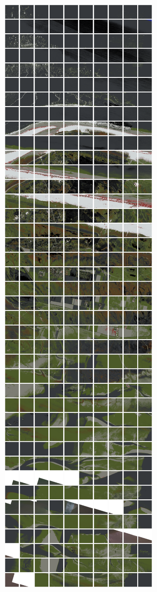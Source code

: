 <html>
<div>
<img src="https://github.com/HakkaTjakka/NL_TILE_MAP/blob/main/18/644/-1074/r.6440.-10740.png" height="44" width="44">
<img src="https://github.com/HakkaTjakka/NL_TILE_MAP/blob/main/18/644/-1074/r.6441.-10740.png" height="44" width="44">
<img src="https://github.com/HakkaTjakka/NL_TILE_MAP/blob/main/18/644/-1074/r.6442.-10740.png" height="44" width="44">
<img src="https://github.com/HakkaTjakka/NL_TILE_MAP/blob/main/18/644/-1074/r.6443.-10740.png" height="44" width="44">
<img src="https://github.com/HakkaTjakka/NL_TILE_MAP/blob/main/18/644/-1074/r.6444.-10740.png" height="44" width="44">
<img src="https://github.com/HakkaTjakka/NL_TILE_MAP/blob/main/18/644/-1074/r.6445.-10740.png" height="44" width="44">
<img src="https://github.com/HakkaTjakka/NL_TILE_MAP/blob/main/18/644/-1074/r.6446.-10740.png" height="44" width="44">
<img src="https://github.com/HakkaTjakka/NL_TILE_MAP/blob/main/18/644/-1074/r.6447.-10740.png" height="44" width="44">
<img src="https://github.com/HakkaTjakka/NL_TILE_MAP/blob/main/18/644/-1074/r.6448.-10740.png" height="44" width="44">
<img src="https://github.com/HakkaTjakka/NL_TILE_MAP/blob/main/18/644/-1074/r.6449.-10740.png" height="44" width="44">
<img src="https://github.com/HakkaTjakka/NL_TILE_MAP/blob/main/18/645/-1074/r.6450.-10740.png" height="44" width="44">
<img src="https://github.com/HakkaTjakka/NL_TILE_MAP/blob/main/18/645/-1074/r.6451.-10740.png" height="44" width="44">
<img src="https://github.com/HakkaTjakka/NL_TILE_MAP/blob/main/18/645/-1074/r.6452.-10740.png" height="44" width="44">
<img src="https://github.com/HakkaTjakka/NL_TILE_MAP/blob/main/18/645/-1074/r.6453.-10740.png" height="44" width="44">
<img src="https://github.com/HakkaTjakka/NL_TILE_MAP/blob/main/18/645/-1074/r.6454.-10740.png" height="44" width="44">
<img src="https://github.com/HakkaTjakka/NL_TILE_MAP/blob/main/18/645/-1074/r.6455.-10740.png" height="44" width="44">
<img src="https://github.com/HakkaTjakka/NL_TILE_MAP/blob/main/18/645/-1074/r.6456.-10740.png" height="44" width="44">
<img src="https://github.com/HakkaTjakka/NL_TILE_MAP/blob/main/18/645/-1074/r.6457.-10740.png" height="44" width="44">
<img src="https://github.com/HakkaTjakka/NL_TILE_MAP/blob/main/18/645/-1074/r.6458.-10740.png" height="44" width="44">
<img src="https://github.com/HakkaTjakka/NL_TILE_MAP/blob/main/18/645/-1074/r.6459.-10740.png" height="44" width="44">
<br>
<img src="https://github.com/HakkaTjakka/NL_TILE_MAP/blob/main/18/644/-1074/r.6440.-10739.png" height="44" width="44">
<img src="https://github.com/HakkaTjakka/NL_TILE_MAP/blob/main/18/644/-1074/r.6441.-10739.png" height="44" width="44">
<img src="https://github.com/HakkaTjakka/NL_TILE_MAP/blob/main/18/644/-1074/r.6442.-10739.png" height="44" width="44">
<img src="https://github.com/HakkaTjakka/NL_TILE_MAP/blob/main/18/644/-1074/r.6443.-10739.png" height="44" width="44">
<img src="https://github.com/HakkaTjakka/NL_TILE_MAP/blob/main/18/644/-1074/r.6444.-10739.png" height="44" width="44">
<img src="https://github.com/HakkaTjakka/NL_TILE_MAP/blob/main/18/644/-1074/r.6445.-10739.png" height="44" width="44">
<img src="https://github.com/HakkaTjakka/NL_TILE_MAP/blob/main/18/644/-1074/r.6446.-10739.png" height="44" width="44">
<img src="https://github.com/HakkaTjakka/NL_TILE_MAP/blob/main/18/644/-1074/r.6447.-10739.png" height="44" width="44">
<img src="https://github.com/HakkaTjakka/NL_TILE_MAP/blob/main/18/644/-1074/r.6448.-10739.png" height="44" width="44">
<img src="https://github.com/HakkaTjakka/NL_TILE_MAP/blob/main/18/644/-1074/r.6449.-10739.png" height="44" width="44">
<img src="https://github.com/HakkaTjakka/NL_TILE_MAP/blob/main/18/645/-1074/r.6450.-10739.png" height="44" width="44">
<img src="https://github.com/HakkaTjakka/NL_TILE_MAP/blob/main/18/645/-1074/r.6451.-10739.png" height="44" width="44">
<img src="https://github.com/HakkaTjakka/NL_TILE_MAP/blob/main/18/645/-1074/r.6452.-10739.png" height="44" width="44">
<img src="https://github.com/HakkaTjakka/NL_TILE_MAP/blob/main/18/645/-1074/r.6453.-10739.png" height="44" width="44">
<img src="https://github.com/HakkaTjakka/NL_TILE_MAP/blob/main/18/645/-1074/r.6454.-10739.png" height="44" width="44">
<img src="https://github.com/HakkaTjakka/NL_TILE_MAP/blob/main/18/645/-1074/r.6455.-10739.png" height="44" width="44">
<img src="https://github.com/HakkaTjakka/NL_TILE_MAP/blob/main/18/645/-1074/r.6456.-10739.png" height="44" width="44">
<img src="https://github.com/HakkaTjakka/NL_TILE_MAP/blob/main/18/645/-1074/r.6457.-10739.png" height="44" width="44">
<img src="https://github.com/HakkaTjakka/NL_TILE_MAP/blob/main/18/645/-1074/r.6458.-10739.png" height="44" width="44">
<img src="https://github.com/HakkaTjakka/NL_TILE_MAP/blob/main/18/645/-1074/r.6459.-10739.png" height="44" width="44">
<br>
<img src="https://github.com/HakkaTjakka/NL_TILE_MAP/blob/main/18/644/-1074/r.6440.-10738.png" height="44" width="44">
<img src="https://github.com/HakkaTjakka/NL_TILE_MAP/blob/main/18/644/-1074/r.6441.-10738.png" height="44" width="44">
<img src="https://github.com/HakkaTjakka/NL_TILE_MAP/blob/main/18/644/-1074/r.6442.-10738.png" height="44" width="44">
<img src="https://github.com/HakkaTjakka/NL_TILE_MAP/blob/main/18/644/-1074/r.6443.-10738.png" height="44" width="44">
<img src="https://github.com/HakkaTjakka/NL_TILE_MAP/blob/main/18/644/-1074/r.6444.-10738.png" height="44" width="44">
<img src="https://github.com/HakkaTjakka/NL_TILE_MAP/blob/main/18/644/-1074/r.6445.-10738.png" height="44" width="44">
<img src="https://github.com/HakkaTjakka/NL_TILE_MAP/blob/main/18/644/-1074/r.6446.-10738.png" height="44" width="44">
<img src="https://github.com/HakkaTjakka/NL_TILE_MAP/blob/main/18/644/-1074/r.6447.-10738.png" height="44" width="44">
<img src="https://github.com/HakkaTjakka/NL_TILE_MAP/blob/main/18/644/-1074/r.6448.-10738.png" height="44" width="44">
<img src="https://github.com/HakkaTjakka/NL_TILE_MAP/blob/main/18/644/-1074/r.6449.-10738.png" height="44" width="44">
<img src="https://github.com/HakkaTjakka/NL_TILE_MAP/blob/main/18/645/-1074/r.6450.-10738.png" height="44" width="44">
<img src="https://github.com/HakkaTjakka/NL_TILE_MAP/blob/main/18/645/-1074/r.6451.-10738.png" height="44" width="44">
<img src="https://github.com/HakkaTjakka/NL_TILE_MAP/blob/main/18/645/-1074/r.6452.-10738.png" height="44" width="44">
<img src="https://github.com/HakkaTjakka/NL_TILE_MAP/blob/main/18/645/-1074/r.6453.-10738.png" height="44" width="44">
<img src="https://github.com/HakkaTjakka/NL_TILE_MAP/blob/main/18/645/-1074/r.6454.-10738.png" height="44" width="44">
<img src="https://github.com/HakkaTjakka/NL_TILE_MAP/blob/main/18/645/-1074/r.6455.-10738.png" height="44" width="44">
<img src="https://github.com/HakkaTjakka/NL_TILE_MAP/blob/main/18/645/-1074/r.6456.-10738.png" height="44" width="44">
<img src="https://github.com/HakkaTjakka/NL_TILE_MAP/blob/main/18/645/-1074/r.6457.-10738.png" height="44" width="44">
<img src="https://github.com/HakkaTjakka/NL_TILE_MAP/blob/main/18/645/-1074/r.6458.-10738.png" height="44" width="44">
<img src="https://github.com/HakkaTjakka/NL_TILE_MAP/blob/main/18/645/-1074/r.6459.-10738.png" height="44" width="44">
<br>
<img src="https://github.com/HakkaTjakka/NL_TILE_MAP/blob/main/18/644/-1074/r.6440.-10737.png" height="44" width="44">
<img src="https://github.com/HakkaTjakka/NL_TILE_MAP/blob/main/18/644/-1074/r.6441.-10737.png" height="44" width="44">
<img src="https://github.com/HakkaTjakka/NL_TILE_MAP/blob/main/18/644/-1074/r.6442.-10737.png" height="44" width="44">
<img src="https://github.com/HakkaTjakka/NL_TILE_MAP/blob/main/18/644/-1074/r.6443.-10737.png" height="44" width="44">
<img src="https://github.com/HakkaTjakka/NL_TILE_MAP/blob/main/18/644/-1074/r.6444.-10737.png" height="44" width="44">
<img src="https://github.com/HakkaTjakka/NL_TILE_MAP/blob/main/18/644/-1074/r.6445.-10737.png" height="44" width="44">
<img src="https://github.com/HakkaTjakka/NL_TILE_MAP/blob/main/18/644/-1074/r.6446.-10737.png" height="44" width="44">
<img src="https://github.com/HakkaTjakka/NL_TILE_MAP/blob/main/18/644/-1074/r.6447.-10737.png" height="44" width="44">
<img src="https://github.com/HakkaTjakka/NL_TILE_MAP/blob/main/18/644/-1074/r.6448.-10737.png" height="44" width="44">
<img src="https://github.com/HakkaTjakka/NL_TILE_MAP/blob/main/18/644/-1074/r.6449.-10737.png" height="44" width="44">
<img src="https://github.com/HakkaTjakka/NL_TILE_MAP/blob/main/18/645/-1074/r.6450.-10737.png" height="44" width="44">
<img src="https://github.com/HakkaTjakka/NL_TILE_MAP/blob/main/18/645/-1074/r.6451.-10737.png" height="44" width="44">
<img src="https://github.com/HakkaTjakka/NL_TILE_MAP/blob/main/18/645/-1074/r.6452.-10737.png" height="44" width="44">
<img src="https://github.com/HakkaTjakka/NL_TILE_MAP/blob/main/18/645/-1074/r.6453.-10737.png" height="44" width="44">
<img src="https://github.com/HakkaTjakka/NL_TILE_MAP/blob/main/18/645/-1074/r.6454.-10737.png" height="44" width="44">
<img src="https://github.com/HakkaTjakka/NL_TILE_MAP/blob/main/18/645/-1074/r.6455.-10737.png" height="44" width="44">
<img src="https://github.com/HakkaTjakka/NL_TILE_MAP/blob/main/18/645/-1074/r.6456.-10737.png" height="44" width="44">
<img src="https://github.com/HakkaTjakka/NL_TILE_MAP/blob/main/18/645/-1074/r.6457.-10737.png" height="44" width="44">
<img src="https://github.com/HakkaTjakka/NL_TILE_MAP/blob/main/18/645/-1074/r.6458.-10737.png" height="44" width="44">
<img src="https://github.com/HakkaTjakka/NL_TILE_MAP/blob/main/18/645/-1074/r.6459.-10737.png" height="44" width="44">
<br>
<img src="https://github.com/HakkaTjakka/NL_TILE_MAP/blob/main/18/644/-1074/r.6440.-10736.png" height="44" width="44">
<img src="https://github.com/HakkaTjakka/NL_TILE_MAP/blob/main/18/644/-1074/r.6441.-10736.png" height="44" width="44">
<img src="https://github.com/HakkaTjakka/NL_TILE_MAP/blob/main/18/644/-1074/r.6442.-10736.png" height="44" width="44">
<img src="https://github.com/HakkaTjakka/NL_TILE_MAP/blob/main/18/644/-1074/r.6443.-10736.png" height="44" width="44">
<img src="https://github.com/HakkaTjakka/NL_TILE_MAP/blob/main/18/644/-1074/r.6444.-10736.png" height="44" width="44">
<img src="https://github.com/HakkaTjakka/NL_TILE_MAP/blob/main/18/644/-1074/r.6445.-10736.png" height="44" width="44">
<img src="https://github.com/HakkaTjakka/NL_TILE_MAP/blob/main/18/644/-1074/r.6446.-10736.png" height="44" width="44">
<img src="https://github.com/HakkaTjakka/NL_TILE_MAP/blob/main/18/644/-1074/r.6447.-10736.png" height="44" width="44">
<img src="https://github.com/HakkaTjakka/NL_TILE_MAP/blob/main/18/644/-1074/r.6448.-10736.png" height="44" width="44">
<img src="https://github.com/HakkaTjakka/NL_TILE_MAP/blob/main/18/644/-1074/r.6449.-10736.png" height="44" width="44">
<img src="https://github.com/HakkaTjakka/NL_TILE_MAP/blob/main/18/645/-1074/r.6450.-10736.png" height="44" width="44">
<img src="https://github.com/HakkaTjakka/NL_TILE_MAP/blob/main/18/645/-1074/r.6451.-10736.png" height="44" width="44">
<img src="https://github.com/HakkaTjakka/NL_TILE_MAP/blob/main/18/645/-1074/r.6452.-10736.png" height="44" width="44">
<img src="https://github.com/HakkaTjakka/NL_TILE_MAP/blob/main/18/645/-1074/r.6453.-10736.png" height="44" width="44">
<img src="https://github.com/HakkaTjakka/NL_TILE_MAP/blob/main/18/645/-1074/r.6454.-10736.png" height="44" width="44">
<img src="https://github.com/HakkaTjakka/NL_TILE_MAP/blob/main/18/645/-1074/r.6455.-10736.png" height="44" width="44">
<img src="https://github.com/HakkaTjakka/NL_TILE_MAP/blob/main/18/645/-1074/r.6456.-10736.png" height="44" width="44">
<img src="https://github.com/HakkaTjakka/NL_TILE_MAP/blob/main/18/645/-1074/r.6457.-10736.png" height="44" width="44">
<img src="https://github.com/HakkaTjakka/NL_TILE_MAP/blob/main/18/645/-1074/r.6458.-10736.png" height="44" width="44">
<img src="https://github.com/HakkaTjakka/NL_TILE_MAP/blob/main/18/645/-1074/r.6459.-10736.png" height="44" width="44">
<br>
<img src="https://github.com/HakkaTjakka/NL_TILE_MAP/blob/main/18/644/-1074/r.6440.-10735.png" height="44" width="44">
<img src="https://github.com/HakkaTjakka/NL_TILE_MAP/blob/main/18/644/-1074/r.6441.-10735.png" height="44" width="44">
<img src="https://github.com/HakkaTjakka/NL_TILE_MAP/blob/main/18/644/-1074/r.6442.-10735.png" height="44" width="44">
<img src="https://github.com/HakkaTjakka/NL_TILE_MAP/blob/main/18/644/-1074/r.6443.-10735.png" height="44" width="44">
<img src="https://github.com/HakkaTjakka/NL_TILE_MAP/blob/main/18/644/-1074/r.6444.-10735.png" height="44" width="44">
<img src="https://github.com/HakkaTjakka/NL_TILE_MAP/blob/main/18/644/-1074/r.6445.-10735.png" height="44" width="44">
<img src="https://github.com/HakkaTjakka/NL_TILE_MAP/blob/main/18/644/-1074/r.6446.-10735.png" height="44" width="44">
<img src="https://github.com/HakkaTjakka/NL_TILE_MAP/blob/main/18/644/-1074/r.6447.-10735.png" height="44" width="44">
<img src="https://github.com/HakkaTjakka/NL_TILE_MAP/blob/main/18/644/-1074/r.6448.-10735.png" height="44" width="44">
<img src="https://github.com/HakkaTjakka/NL_TILE_MAP/blob/main/18/644/-1074/r.6449.-10735.png" height="44" width="44">
<img src="https://github.com/HakkaTjakka/NL_TILE_MAP/blob/main/18/645/-1074/r.6450.-10735.png" height="44" width="44">
<img src="https://github.com/HakkaTjakka/NL_TILE_MAP/blob/main/18/645/-1074/r.6451.-10735.png" height="44" width="44">
<img src="https://github.com/HakkaTjakka/NL_TILE_MAP/blob/main/18/645/-1074/r.6452.-10735.png" height="44" width="44">
<img src="https://github.com/HakkaTjakka/NL_TILE_MAP/blob/main/18/645/-1074/r.6453.-10735.png" height="44" width="44">
<img src="https://github.com/HakkaTjakka/NL_TILE_MAP/blob/main/18/645/-1074/r.6454.-10735.png" height="44" width="44">
<img src="https://github.com/HakkaTjakka/NL_TILE_MAP/blob/main/18/645/-1074/r.6455.-10735.png" height="44" width="44">
<img src="https://github.com/HakkaTjakka/NL_TILE_MAP/blob/main/18/645/-1074/r.6456.-10735.png" height="44" width="44">
<img src="https://github.com/HakkaTjakka/NL_TILE_MAP/blob/main/18/645/-1074/r.6457.-10735.png" height="44" width="44">
<img src="https://github.com/HakkaTjakka/NL_TILE_MAP/blob/main/18/645/-1074/r.6458.-10735.png" height="44" width="44">
<img src="https://github.com/HakkaTjakka/NL_TILE_MAP/blob/main/18/645/-1074/r.6459.-10735.png" height="44" width="44">
<br>
<img src="https://github.com/HakkaTjakka/NL_TILE_MAP/blob/main/18/644/-1074/r.6440.-10734.png" height="44" width="44">
<img src="https://github.com/HakkaTjakka/NL_TILE_MAP/blob/main/18/644/-1074/r.6441.-10734.png" height="44" width="44">
<img src="https://github.com/HakkaTjakka/NL_TILE_MAP/blob/main/18/644/-1074/r.6442.-10734.png" height="44" width="44">
<img src="https://github.com/HakkaTjakka/NL_TILE_MAP/blob/main/18/644/-1074/r.6443.-10734.png" height="44" width="44">
<img src="https://github.com/HakkaTjakka/NL_TILE_MAP/blob/main/18/644/-1074/r.6444.-10734.png" height="44" width="44">
<img src="https://github.com/HakkaTjakka/NL_TILE_MAP/blob/main/18/644/-1074/r.6445.-10734.png" height="44" width="44">
<img src="https://github.com/HakkaTjakka/NL_TILE_MAP/blob/main/18/644/-1074/r.6446.-10734.png" height="44" width="44">
<img src="https://github.com/HakkaTjakka/NL_TILE_MAP/blob/main/18/644/-1074/r.6447.-10734.png" height="44" width="44">
<img src="https://github.com/HakkaTjakka/NL_TILE_MAP/blob/main/18/644/-1074/r.6448.-10734.png" height="44" width="44">
<img src="https://github.com/HakkaTjakka/NL_TILE_MAP/blob/main/18/644/-1074/r.6449.-10734.png" height="44" width="44">
<img src="https://github.com/HakkaTjakka/NL_TILE_MAP/blob/main/18/645/-1074/r.6450.-10734.png" height="44" width="44">
<img src="https://github.com/HakkaTjakka/NL_TILE_MAP/blob/main/18/645/-1074/r.6451.-10734.png" height="44" width="44">
<img src="https://github.com/HakkaTjakka/NL_TILE_MAP/blob/main/18/645/-1074/r.6452.-10734.png" height="44" width="44">
<img src="https://github.com/HakkaTjakka/NL_TILE_MAP/blob/main/18/645/-1074/r.6453.-10734.png" height="44" width="44">
<img src="https://github.com/HakkaTjakka/NL_TILE_MAP/blob/main/18/645/-1074/r.6454.-10734.png" height="44" width="44">
<img src="https://github.com/HakkaTjakka/NL_TILE_MAP/blob/main/18/645/-1074/r.6455.-10734.png" height="44" width="44">
<img src="https://github.com/HakkaTjakka/NL_TILE_MAP/blob/main/18/645/-1074/r.6456.-10734.png" height="44" width="44">
<img src="https://github.com/HakkaTjakka/NL_TILE_MAP/blob/main/18/645/-1074/r.6457.-10734.png" height="44" width="44">
<img src="https://github.com/HakkaTjakka/NL_TILE_MAP/blob/main/18/645/-1074/r.6458.-10734.png" height="44" width="44">
<img src="https://github.com/HakkaTjakka/NL_TILE_MAP/blob/main/18/645/-1074/r.6459.-10734.png" height="44" width="44">
<br>
<img src="https://github.com/HakkaTjakka/NL_TILE_MAP/blob/main/18/644/-1074/r.6440.-10733.png" height="44" width="44">
<img src="https://github.com/HakkaTjakka/NL_TILE_MAP/blob/main/18/644/-1074/r.6441.-10733.png" height="44" width="44">
<img src="https://github.com/HakkaTjakka/NL_TILE_MAP/blob/main/18/644/-1074/r.6442.-10733.png" height="44" width="44">
<img src="https://github.com/HakkaTjakka/NL_TILE_MAP/blob/main/18/644/-1074/r.6443.-10733.png" height="44" width="44">
<img src="https://github.com/HakkaTjakka/NL_TILE_MAP/blob/main/18/644/-1074/r.6444.-10733.png" height="44" width="44">
<img src="https://github.com/HakkaTjakka/NL_TILE_MAP/blob/main/18/644/-1074/r.6445.-10733.png" height="44" width="44">
<img src="https://github.com/HakkaTjakka/NL_TILE_MAP/blob/main/18/644/-1074/r.6446.-10733.png" height="44" width="44">
<img src="https://github.com/HakkaTjakka/NL_TILE_MAP/blob/main/18/644/-1074/r.6447.-10733.png" height="44" width="44">
<img src="https://github.com/HakkaTjakka/NL_TILE_MAP/blob/main/18/644/-1074/r.6448.-10733.png" height="44" width="44">
<img src="https://github.com/HakkaTjakka/NL_TILE_MAP/blob/main/18/644/-1074/r.6449.-10733.png" height="44" width="44">
<img src="https://github.com/HakkaTjakka/NL_TILE_MAP/blob/main/18/645/-1074/r.6450.-10733.png" height="44" width="44">
<img src="https://github.com/HakkaTjakka/NL_TILE_MAP/blob/main/18/645/-1074/r.6451.-10733.png" height="44" width="44">
<img src="https://github.com/HakkaTjakka/NL_TILE_MAP/blob/main/18/645/-1074/r.6452.-10733.png" height="44" width="44">
<img src="https://github.com/HakkaTjakka/NL_TILE_MAP/blob/main/18/645/-1074/r.6453.-10733.png" height="44" width="44">
<img src="https://github.com/HakkaTjakka/NL_TILE_MAP/blob/main/18/645/-1074/r.6454.-10733.png" height="44" width="44">
<img src="https://github.com/HakkaTjakka/NL_TILE_MAP/blob/main/18/645/-1074/r.6455.-10733.png" height="44" width="44">
<img src="https://github.com/HakkaTjakka/NL_TILE_MAP/blob/main/18/645/-1074/r.6456.-10733.png" height="44" width="44">
<img src="https://github.com/HakkaTjakka/NL_TILE_MAP/blob/main/18/645/-1074/r.6457.-10733.png" height="44" width="44">
<img src="https://github.com/HakkaTjakka/NL_TILE_MAP/blob/main/18/645/-1074/r.6458.-10733.png" height="44" width="44">
<img src="https://github.com/HakkaTjakka/NL_TILE_MAP/blob/main/18/645/-1074/r.6459.-10733.png" height="44" width="44">
<br>
<img src="https://github.com/HakkaTjakka/NL_TILE_MAP/blob/main/18/644/-1074/r.6440.-10732.png" height="44" width="44">
<img src="https://github.com/HakkaTjakka/NL_TILE_MAP/blob/main/18/644/-1074/r.6441.-10732.png" height="44" width="44">
<img src="https://github.com/HakkaTjakka/NL_TILE_MAP/blob/main/18/644/-1074/r.6442.-10732.png" height="44" width="44">
<img src="https://github.com/HakkaTjakka/NL_TILE_MAP/blob/main/18/644/-1074/r.6443.-10732.png" height="44" width="44">
<img src="https://github.com/HakkaTjakka/NL_TILE_MAP/blob/main/18/644/-1074/r.6444.-10732.png" height="44" width="44">
<img src="https://github.com/HakkaTjakka/NL_TILE_MAP/blob/main/18/644/-1074/r.6445.-10732.png" height="44" width="44">
<img src="https://github.com/HakkaTjakka/NL_TILE_MAP/blob/main/18/644/-1074/r.6446.-10732.png" height="44" width="44">
<img src="https://github.com/HakkaTjakka/NL_TILE_MAP/blob/main/18/644/-1074/r.6447.-10732.png" height="44" width="44">
<img src="https://github.com/HakkaTjakka/NL_TILE_MAP/blob/main/18/644/-1074/r.6448.-10732.png" height="44" width="44">
<img src="https://github.com/HakkaTjakka/NL_TILE_MAP/blob/main/18/644/-1074/r.6449.-10732.png" height="44" width="44">
<img src="https://github.com/HakkaTjakka/NL_TILE_MAP/blob/main/18/645/-1074/r.6450.-10732.png" height="44" width="44">
<img src="https://github.com/HakkaTjakka/NL_TILE_MAP/blob/main/18/645/-1074/r.6451.-10732.png" height="44" width="44">
<img src="https://github.com/HakkaTjakka/NL_TILE_MAP/blob/main/18/645/-1074/r.6452.-10732.png" height="44" width="44">
<img src="https://github.com/HakkaTjakka/NL_TILE_MAP/blob/main/18/645/-1074/r.6453.-10732.png" height="44" width="44">
<img src="https://github.com/HakkaTjakka/NL_TILE_MAP/blob/main/18/645/-1074/r.6454.-10732.png" height="44" width="44">
<img src="https://github.com/HakkaTjakka/NL_TILE_MAP/blob/main/18/645/-1074/r.6455.-10732.png" height="44" width="44">
<img src="https://github.com/HakkaTjakka/NL_TILE_MAP/blob/main/18/645/-1074/r.6456.-10732.png" height="44" width="44">
<img src="https://github.com/HakkaTjakka/NL_TILE_MAP/blob/main/18/645/-1074/r.6457.-10732.png" height="44" width="44">
<img src="https://github.com/HakkaTjakka/NL_TILE_MAP/blob/main/18/645/-1074/r.6458.-10732.png" height="44" width="44">
<img src="https://github.com/HakkaTjakka/NL_TILE_MAP/blob/main/18/645/-1074/r.6459.-10732.png" height="44" width="44">
<br>
<img src="https://github.com/HakkaTjakka/NL_TILE_MAP/blob/main/18/644/-1074/r.6440.-10731.png" height="44" width="44">
<img src="https://github.com/HakkaTjakka/NL_TILE_MAP/blob/main/18/644/-1074/r.6441.-10731.png" height="44" width="44">
<img src="https://github.com/HakkaTjakka/NL_TILE_MAP/blob/main/18/644/-1074/r.6442.-10731.png" height="44" width="44">
<img src="https://github.com/HakkaTjakka/NL_TILE_MAP/blob/main/18/644/-1074/r.6443.-10731.png" height="44" width="44">
<img src="https://github.com/HakkaTjakka/NL_TILE_MAP/blob/main/18/644/-1074/r.6444.-10731.png" height="44" width="44">
<img src="https://github.com/HakkaTjakka/NL_TILE_MAP/blob/main/18/644/-1074/r.6445.-10731.png" height="44" width="44">
<img src="https://github.com/HakkaTjakka/NL_TILE_MAP/blob/main/18/644/-1074/r.6446.-10731.png" height="44" width="44">
<img src="https://github.com/HakkaTjakka/NL_TILE_MAP/blob/main/18/644/-1074/r.6447.-10731.png" height="44" width="44">
<img src="https://github.com/HakkaTjakka/NL_TILE_MAP/blob/main/18/644/-1074/r.6448.-10731.png" height="44" width="44">
<img src="https://github.com/HakkaTjakka/NL_TILE_MAP/blob/main/18/644/-1074/r.6449.-10731.png" height="44" width="44">
<img src="https://github.com/HakkaTjakka/NL_TILE_MAP/blob/main/18/645/-1074/r.6450.-10731.png" height="44" width="44">
<img src="https://github.com/HakkaTjakka/NL_TILE_MAP/blob/main/18/645/-1074/r.6451.-10731.png" height="44" width="44">
<img src="https://github.com/HakkaTjakka/NL_TILE_MAP/blob/main/18/645/-1074/r.6452.-10731.png" height="44" width="44">
<img src="https://github.com/HakkaTjakka/NL_TILE_MAP/blob/main/18/645/-1074/r.6453.-10731.png" height="44" width="44">
<img src="https://github.com/HakkaTjakka/NL_TILE_MAP/blob/main/18/645/-1074/r.6454.-10731.png" height="44" width="44">
<img src="https://github.com/HakkaTjakka/NL_TILE_MAP/blob/main/18/645/-1074/r.6455.-10731.png" height="44" width="44">
<img src="https://github.com/HakkaTjakka/NL_TILE_MAP/blob/main/18/645/-1074/r.6456.-10731.png" height="44" width="44">
<img src="https://github.com/HakkaTjakka/NL_TILE_MAP/blob/main/18/645/-1074/r.6457.-10731.png" height="44" width="44">
<img src="https://github.com/HakkaTjakka/NL_TILE_MAP/blob/main/18/645/-1074/r.6458.-10731.png" height="44" width="44">
<img src="https://github.com/HakkaTjakka/NL_TILE_MAP/blob/main/18/645/-1074/r.6459.-10731.png" height="44" width="44">
<br>
<img src="https://github.com/HakkaTjakka/NL_TILE_MAP/blob/main/18/644/-1073/r.6440.-10730.png" height="44" width="44">
<img src="https://github.com/HakkaTjakka/NL_TILE_MAP/blob/main/18/644/-1073/r.6441.-10730.png" height="44" width="44">
<img src="https://github.com/HakkaTjakka/NL_TILE_MAP/blob/main/18/644/-1073/r.6442.-10730.png" height="44" width="44">
<img src="https://github.com/HakkaTjakka/NL_TILE_MAP/blob/main/18/644/-1073/r.6443.-10730.png" height="44" width="44">
<img src="https://github.com/HakkaTjakka/NL_TILE_MAP/blob/main/18/644/-1073/r.6444.-10730.png" height="44" width="44">
<img src="https://github.com/HakkaTjakka/NL_TILE_MAP/blob/main/18/644/-1073/r.6445.-10730.png" height="44" width="44">
<img src="https://github.com/HakkaTjakka/NL_TILE_MAP/blob/main/18/644/-1073/r.6446.-10730.png" height="44" width="44">
<img src="https://github.com/HakkaTjakka/NL_TILE_MAP/blob/main/18/644/-1073/r.6447.-10730.png" height="44" width="44">
<img src="https://github.com/HakkaTjakka/NL_TILE_MAP/blob/main/18/644/-1073/r.6448.-10730.png" height="44" width="44">
<img src="https://github.com/HakkaTjakka/NL_TILE_MAP/blob/main/18/644/-1073/r.6449.-10730.png" height="44" width="44">
<img src="https://github.com/HakkaTjakka/NL_TILE_MAP/blob/main/18/645/-1073/r.6450.-10730.png" height="44" width="44">
<img src="https://github.com/HakkaTjakka/NL_TILE_MAP/blob/main/18/645/-1073/r.6451.-10730.png" height="44" width="44">
<img src="https://github.com/HakkaTjakka/NL_TILE_MAP/blob/main/18/645/-1073/r.6452.-10730.png" height="44" width="44">
<img src="https://github.com/HakkaTjakka/NL_TILE_MAP/blob/main/18/645/-1073/r.6453.-10730.png" height="44" width="44">
<img src="https://github.com/HakkaTjakka/NL_TILE_MAP/blob/main/18/645/-1073/r.6454.-10730.png" height="44" width="44">
<img src="https://github.com/HakkaTjakka/NL_TILE_MAP/blob/main/18/645/-1073/r.6455.-10730.png" height="44" width="44">
<img src="https://github.com/HakkaTjakka/NL_TILE_MAP/blob/main/18/645/-1073/r.6456.-10730.png" height="44" width="44">
<img src="https://github.com/HakkaTjakka/NL_TILE_MAP/blob/main/18/645/-1073/r.6457.-10730.png" height="44" width="44">
<img src="https://github.com/HakkaTjakka/NL_TILE_MAP/blob/main/18/645/-1073/r.6458.-10730.png" height="44" width="44">
<img src="https://github.com/HakkaTjakka/NL_TILE_MAP/blob/main/18/645/-1073/r.6459.-10730.png" height="44" width="44">
<br>
<img src="https://github.com/HakkaTjakka/NL_TILE_MAP/blob/main/18/644/-1073/r.6440.-10729.png" height="44" width="44">
<img src="https://github.com/HakkaTjakka/NL_TILE_MAP/blob/main/18/644/-1073/r.6441.-10729.png" height="44" width="44">
<img src="https://github.com/HakkaTjakka/NL_TILE_MAP/blob/main/18/644/-1073/r.6442.-10729.png" height="44" width="44">
<img src="https://github.com/HakkaTjakka/NL_TILE_MAP/blob/main/18/644/-1073/r.6443.-10729.png" height="44" width="44">
<img src="https://github.com/HakkaTjakka/NL_TILE_MAP/blob/main/18/644/-1073/r.6444.-10729.png" height="44" width="44">
<img src="https://github.com/HakkaTjakka/NL_TILE_MAP/blob/main/18/644/-1073/r.6445.-10729.png" height="44" width="44">
<img src="https://github.com/HakkaTjakka/NL_TILE_MAP/blob/main/18/644/-1073/r.6446.-10729.png" height="44" width="44">
<img src="https://github.com/HakkaTjakka/NL_TILE_MAP/blob/main/18/644/-1073/r.6447.-10729.png" height="44" width="44">
<img src="https://github.com/HakkaTjakka/NL_TILE_MAP/blob/main/18/644/-1073/r.6448.-10729.png" height="44" width="44">
<img src="https://github.com/HakkaTjakka/NL_TILE_MAP/blob/main/18/644/-1073/r.6449.-10729.png" height="44" width="44">
<img src="https://github.com/HakkaTjakka/NL_TILE_MAP/blob/main/18/645/-1073/r.6450.-10729.png" height="44" width="44">
<img src="https://github.com/HakkaTjakka/NL_TILE_MAP/blob/main/18/645/-1073/r.6451.-10729.png" height="44" width="44">
<img src="https://github.com/HakkaTjakka/NL_TILE_MAP/blob/main/18/645/-1073/r.6452.-10729.png" height="44" width="44">
<img src="https://github.com/HakkaTjakka/NL_TILE_MAP/blob/main/18/645/-1073/r.6453.-10729.png" height="44" width="44">
<img src="https://github.com/HakkaTjakka/NL_TILE_MAP/blob/main/18/645/-1073/r.6454.-10729.png" height="44" width="44">
<img src="https://github.com/HakkaTjakka/NL_TILE_MAP/blob/main/18/645/-1073/r.6455.-10729.png" height="44" width="44">
<img src="https://github.com/HakkaTjakka/NL_TILE_MAP/blob/main/18/645/-1073/r.6456.-10729.png" height="44" width="44">
<img src="https://github.com/HakkaTjakka/NL_TILE_MAP/blob/main/18/645/-1073/r.6457.-10729.png" height="44" width="44">
<img src="https://github.com/HakkaTjakka/NL_TILE_MAP/blob/main/18/645/-1073/r.6458.-10729.png" height="44" width="44">
<img src="https://github.com/HakkaTjakka/NL_TILE_MAP/blob/main/18/645/-1073/r.6459.-10729.png" height="44" width="44">
<br>
<img src="https://github.com/HakkaTjakka/NL_TILE_MAP/blob/main/18/644/-1073/r.6440.-10728.png" height="44" width="44">
<img src="https://github.com/HakkaTjakka/NL_TILE_MAP/blob/main/18/644/-1073/r.6441.-10728.png" height="44" width="44">
<img src="https://github.com/HakkaTjakka/NL_TILE_MAP/blob/main/18/644/-1073/r.6442.-10728.png" height="44" width="44">
<img src="https://github.com/HakkaTjakka/NL_TILE_MAP/blob/main/18/644/-1073/r.6443.-10728.png" height="44" width="44">
<img src="https://github.com/HakkaTjakka/NL_TILE_MAP/blob/main/18/644/-1073/r.6444.-10728.png" height="44" width="44">
<img src="https://github.com/HakkaTjakka/NL_TILE_MAP/blob/main/18/644/-1073/r.6445.-10728.png" height="44" width="44">
<img src="https://github.com/HakkaTjakka/NL_TILE_MAP/blob/main/18/644/-1073/r.6446.-10728.png" height="44" width="44">
<img src="https://github.com/HakkaTjakka/NL_TILE_MAP/blob/main/18/644/-1073/r.6447.-10728.png" height="44" width="44">
<img src="https://github.com/HakkaTjakka/NL_TILE_MAP/blob/main/18/644/-1073/r.6448.-10728.png" height="44" width="44">
<img src="https://github.com/HakkaTjakka/NL_TILE_MAP/blob/main/18/644/-1073/r.6449.-10728.png" height="44" width="44">
<img src="https://github.com/HakkaTjakka/NL_TILE_MAP/blob/main/18/645/-1073/r.6450.-10728.png" height="44" width="44">
<img src="https://github.com/HakkaTjakka/NL_TILE_MAP/blob/main/18/645/-1073/r.6451.-10728.png" height="44" width="44">
<img src="https://github.com/HakkaTjakka/NL_TILE_MAP/blob/main/18/645/-1073/r.6452.-10728.png" height="44" width="44">
<img src="https://github.com/HakkaTjakka/NL_TILE_MAP/blob/main/18/645/-1073/r.6453.-10728.png" height="44" width="44">
<img src="https://github.com/HakkaTjakka/NL_TILE_MAP/blob/main/18/645/-1073/r.6454.-10728.png" height="44" width="44">
<img src="https://github.com/HakkaTjakka/NL_TILE_MAP/blob/main/18/645/-1073/r.6455.-10728.png" height="44" width="44">
<img src="https://github.com/HakkaTjakka/NL_TILE_MAP/blob/main/18/645/-1073/r.6456.-10728.png" height="44" width="44">
<img src="https://github.com/HakkaTjakka/NL_TILE_MAP/blob/main/18/645/-1073/r.6457.-10728.png" height="44" width="44">
<img src="https://github.com/HakkaTjakka/NL_TILE_MAP/blob/main/18/645/-1073/r.6458.-10728.png" height="44" width="44">
<img src="https://github.com/HakkaTjakka/NL_TILE_MAP/blob/main/18/645/-1073/r.6459.-10728.png" height="44" width="44">
<br>
<img src="https://github.com/HakkaTjakka/NL_TILE_MAP/blob/main/18/644/-1073/r.6440.-10727.png" height="44" width="44">
<img src="https://github.com/HakkaTjakka/NL_TILE_MAP/blob/main/18/644/-1073/r.6441.-10727.png" height="44" width="44">
<img src="https://github.com/HakkaTjakka/NL_TILE_MAP/blob/main/18/644/-1073/r.6442.-10727.png" height="44" width="44">
<img src="https://github.com/HakkaTjakka/NL_TILE_MAP/blob/main/18/644/-1073/r.6443.-10727.png" height="44" width="44">
<img src="https://github.com/HakkaTjakka/NL_TILE_MAP/blob/main/18/644/-1073/r.6444.-10727.png" height="44" width="44">
<img src="https://github.com/HakkaTjakka/NL_TILE_MAP/blob/main/18/644/-1073/r.6445.-10727.png" height="44" width="44">
<img src="https://github.com/HakkaTjakka/NL_TILE_MAP/blob/main/18/644/-1073/r.6446.-10727.png" height="44" width="44">
<img src="https://github.com/HakkaTjakka/NL_TILE_MAP/blob/main/18/644/-1073/r.6447.-10727.png" height="44" width="44">
<img src="https://github.com/HakkaTjakka/NL_TILE_MAP/blob/main/18/644/-1073/r.6448.-10727.png" height="44" width="44">
<img src="https://github.com/HakkaTjakka/NL_TILE_MAP/blob/main/18/644/-1073/r.6449.-10727.png" height="44" width="44">
<img src="https://github.com/HakkaTjakka/NL_TILE_MAP/blob/main/18/645/-1073/r.6450.-10727.png" height="44" width="44">
<img src="https://github.com/HakkaTjakka/NL_TILE_MAP/blob/main/18/645/-1073/r.6451.-10727.png" height="44" width="44">
<img src="https://github.com/HakkaTjakka/NL_TILE_MAP/blob/main/18/645/-1073/r.6452.-10727.png" height="44" width="44">
<img src="https://github.com/HakkaTjakka/NL_TILE_MAP/blob/main/18/645/-1073/r.6453.-10727.png" height="44" width="44">
<img src="https://github.com/HakkaTjakka/NL_TILE_MAP/blob/main/18/645/-1073/r.6454.-10727.png" height="44" width="44">
<img src="https://github.com/HakkaTjakka/NL_TILE_MAP/blob/main/18/645/-1073/r.6455.-10727.png" height="44" width="44">
<img src="https://github.com/HakkaTjakka/NL_TILE_MAP/blob/main/18/645/-1073/r.6456.-10727.png" height="44" width="44">
<img src="https://github.com/HakkaTjakka/NL_TILE_MAP/blob/main/18/645/-1073/r.6457.-10727.png" height="44" width="44">
<img src="https://github.com/HakkaTjakka/NL_TILE_MAP/blob/main/18/645/-1073/r.6458.-10727.png" height="44" width="44">
<img src="https://github.com/HakkaTjakka/NL_TILE_MAP/blob/main/18/645/-1073/r.6459.-10727.png" height="44" width="44">
<br>
<img src="https://github.com/HakkaTjakka/NL_TILE_MAP/blob/main/18/644/-1073/r.6440.-10726.png" height="44" width="44">
<img src="https://github.com/HakkaTjakka/NL_TILE_MAP/blob/main/18/644/-1073/r.6441.-10726.png" height="44" width="44">
<img src="https://github.com/HakkaTjakka/NL_TILE_MAP/blob/main/18/644/-1073/r.6442.-10726.png" height="44" width="44">
<img src="https://github.com/HakkaTjakka/NL_TILE_MAP/blob/main/18/644/-1073/r.6443.-10726.png" height="44" width="44">
<img src="https://github.com/HakkaTjakka/NL_TILE_MAP/blob/main/18/644/-1073/r.6444.-10726.png" height="44" width="44">
<img src="https://github.com/HakkaTjakka/NL_TILE_MAP/blob/main/18/644/-1073/r.6445.-10726.png" height="44" width="44">
<img src="https://github.com/HakkaTjakka/NL_TILE_MAP/blob/main/18/644/-1073/r.6446.-10726.png" height="44" width="44">
<img src="https://github.com/HakkaTjakka/NL_TILE_MAP/blob/main/18/644/-1073/r.6447.-10726.png" height="44" width="44">
<img src="https://github.com/HakkaTjakka/NL_TILE_MAP/blob/main/18/644/-1073/r.6448.-10726.png" height="44" width="44">
<img src="https://github.com/HakkaTjakka/NL_TILE_MAP/blob/main/18/644/-1073/r.6449.-10726.png" height="44" width="44">
<img src="https://github.com/HakkaTjakka/NL_TILE_MAP/blob/main/18/645/-1073/r.6450.-10726.png" height="44" width="44">
<img src="https://github.com/HakkaTjakka/NL_TILE_MAP/blob/main/18/645/-1073/r.6451.-10726.png" height="44" width="44">
<img src="https://github.com/HakkaTjakka/NL_TILE_MAP/blob/main/18/645/-1073/r.6452.-10726.png" height="44" width="44">
<img src="https://github.com/HakkaTjakka/NL_TILE_MAP/blob/main/18/645/-1073/r.6453.-10726.png" height="44" width="44">
<img src="https://github.com/HakkaTjakka/NL_TILE_MAP/blob/main/18/645/-1073/r.6454.-10726.png" height="44" width="44">
<img src="https://github.com/HakkaTjakka/NL_TILE_MAP/blob/main/18/645/-1073/r.6455.-10726.png" height="44" width="44">
<img src="https://github.com/HakkaTjakka/NL_TILE_MAP/blob/main/18/645/-1073/r.6456.-10726.png" height="44" width="44">
<img src="https://github.com/HakkaTjakka/NL_TILE_MAP/blob/main/18/645/-1073/r.6457.-10726.png" height="44" width="44">
<img src="https://github.com/HakkaTjakka/NL_TILE_MAP/blob/main/18/645/-1073/r.6458.-10726.png" height="44" width="44">
<img src="https://github.com/HakkaTjakka/NL_TILE_MAP/blob/main/18/645/-1073/r.6459.-10726.png" height="44" width="44">
<br>
<img src="https://github.com/HakkaTjakka/NL_TILE_MAP/blob/main/18/644/-1073/r.6440.-10725.png" height="44" width="44">
<img src="https://github.com/HakkaTjakka/NL_TILE_MAP/blob/main/18/644/-1073/r.6441.-10725.png" height="44" width="44">
<img src="https://github.com/HakkaTjakka/NL_TILE_MAP/blob/main/18/644/-1073/r.6442.-10725.png" height="44" width="44">
<img src="https://github.com/HakkaTjakka/NL_TILE_MAP/blob/main/18/644/-1073/r.6443.-10725.png" height="44" width="44">
<img src="https://github.com/HakkaTjakka/NL_TILE_MAP/blob/main/18/644/-1073/r.6444.-10725.png" height="44" width="44">
<img src="https://github.com/HakkaTjakka/NL_TILE_MAP/blob/main/18/644/-1073/r.6445.-10725.png" height="44" width="44">
<img src="https://github.com/HakkaTjakka/NL_TILE_MAP/blob/main/18/644/-1073/r.6446.-10725.png" height="44" width="44">
<img src="https://github.com/HakkaTjakka/NL_TILE_MAP/blob/main/18/644/-1073/r.6447.-10725.png" height="44" width="44">
<img src="https://github.com/HakkaTjakka/NL_TILE_MAP/blob/main/18/644/-1073/r.6448.-10725.png" height="44" width="44">
<img src="https://github.com/HakkaTjakka/NL_TILE_MAP/blob/main/18/644/-1073/r.6449.-10725.png" height="44" width="44">
<img src="https://github.com/HakkaTjakka/NL_TILE_MAP/blob/main/18/645/-1073/r.6450.-10725.png" height="44" width="44">
<img src="https://github.com/HakkaTjakka/NL_TILE_MAP/blob/main/18/645/-1073/r.6451.-10725.png" height="44" width="44">
<img src="https://github.com/HakkaTjakka/NL_TILE_MAP/blob/main/18/645/-1073/r.6452.-10725.png" height="44" width="44">
<img src="https://github.com/HakkaTjakka/NL_TILE_MAP/blob/main/18/645/-1073/r.6453.-10725.png" height="44" width="44">
<img src="https://github.com/HakkaTjakka/NL_TILE_MAP/blob/main/18/645/-1073/r.6454.-10725.png" height="44" width="44">
<img src="https://github.com/HakkaTjakka/NL_TILE_MAP/blob/main/18/645/-1073/r.6455.-10725.png" height="44" width="44">
<img src="https://github.com/HakkaTjakka/NL_TILE_MAP/blob/main/18/645/-1073/r.6456.-10725.png" height="44" width="44">
<img src="https://github.com/HakkaTjakka/NL_TILE_MAP/blob/main/18/645/-1073/r.6457.-10725.png" height="44" width="44">
<img src="https://github.com/HakkaTjakka/NL_TILE_MAP/blob/main/18/645/-1073/r.6458.-10725.png" height="44" width="44">
<img src="https://github.com/HakkaTjakka/NL_TILE_MAP/blob/main/18/645/-1073/r.6459.-10725.png" height="44" width="44">
<br>
<img src="https://github.com/HakkaTjakka/NL_TILE_MAP/blob/main/18/644/-1073/r.6440.-10724.png" height="44" width="44">
<img src="https://github.com/HakkaTjakka/NL_TILE_MAP/blob/main/18/644/-1073/r.6441.-10724.png" height="44" width="44">
<img src="https://github.com/HakkaTjakka/NL_TILE_MAP/blob/main/18/644/-1073/r.6442.-10724.png" height="44" width="44">
<img src="https://github.com/HakkaTjakka/NL_TILE_MAP/blob/main/18/644/-1073/r.6443.-10724.png" height="44" width="44">
<img src="https://github.com/HakkaTjakka/NL_TILE_MAP/blob/main/18/644/-1073/r.6444.-10724.png" height="44" width="44">
<img src="https://github.com/HakkaTjakka/NL_TILE_MAP/blob/main/18/644/-1073/r.6445.-10724.png" height="44" width="44">
<img src="https://github.com/HakkaTjakka/NL_TILE_MAP/blob/main/18/644/-1073/r.6446.-10724.png" height="44" width="44">
<img src="https://github.com/HakkaTjakka/NL_TILE_MAP/blob/main/18/644/-1073/r.6447.-10724.png" height="44" width="44">
<img src="https://github.com/HakkaTjakka/NL_TILE_MAP/blob/main/18/644/-1073/r.6448.-10724.png" height="44" width="44">
<img src="https://github.com/HakkaTjakka/NL_TILE_MAP/blob/main/18/644/-1073/r.6449.-10724.png" height="44" width="44">
<img src="https://github.com/HakkaTjakka/NL_TILE_MAP/blob/main/18/645/-1073/r.6450.-10724.png" height="44" width="44">
<img src="https://github.com/HakkaTjakka/NL_TILE_MAP/blob/main/18/645/-1073/r.6451.-10724.png" height="44" width="44">
<img src="https://github.com/HakkaTjakka/NL_TILE_MAP/blob/main/18/645/-1073/r.6452.-10724.png" height="44" width="44">
<img src="https://github.com/HakkaTjakka/NL_TILE_MAP/blob/main/18/645/-1073/r.6453.-10724.png" height="44" width="44">
<img src="https://github.com/HakkaTjakka/NL_TILE_MAP/blob/main/18/645/-1073/r.6454.-10724.png" height="44" width="44">
<img src="https://github.com/HakkaTjakka/NL_TILE_MAP/blob/main/18/645/-1073/r.6455.-10724.png" height="44" width="44">
<img src="https://github.com/HakkaTjakka/NL_TILE_MAP/blob/main/18/645/-1073/r.6456.-10724.png" height="44" width="44">
<img src="https://github.com/HakkaTjakka/NL_TILE_MAP/blob/main/18/645/-1073/r.6457.-10724.png" height="44" width="44">
<img src="https://github.com/HakkaTjakka/NL_TILE_MAP/blob/main/18/645/-1073/r.6458.-10724.png" height="44" width="44">
<img src="https://github.com/HakkaTjakka/NL_TILE_MAP/blob/main/18/645/-1073/r.6459.-10724.png" height="44" width="44">
<br>
<img src="https://github.com/HakkaTjakka/NL_TILE_MAP/blob/main/18/644/-1073/r.6440.-10723.png" height="44" width="44">
<img src="https://github.com/HakkaTjakka/NL_TILE_MAP/blob/main/18/644/-1073/r.6441.-10723.png" height="44" width="44">
<img src="https://github.com/HakkaTjakka/NL_TILE_MAP/blob/main/18/644/-1073/r.6442.-10723.png" height="44" width="44">
<img src="https://github.com/HakkaTjakka/NL_TILE_MAP/blob/main/18/644/-1073/r.6443.-10723.png" height="44" width="44">
<img src="https://github.com/HakkaTjakka/NL_TILE_MAP/blob/main/18/644/-1073/r.6444.-10723.png" height="44" width="44">
<img src="https://github.com/HakkaTjakka/NL_TILE_MAP/blob/main/18/644/-1073/r.6445.-10723.png" height="44" width="44">
<img src="https://github.com/HakkaTjakka/NL_TILE_MAP/blob/main/18/644/-1073/r.6446.-10723.png" height="44" width="44">
<img src="https://github.com/HakkaTjakka/NL_TILE_MAP/blob/main/18/644/-1073/r.6447.-10723.png" height="44" width="44">
<img src="https://github.com/HakkaTjakka/NL_TILE_MAP/blob/main/18/644/-1073/r.6448.-10723.png" height="44" width="44">
<img src="https://github.com/HakkaTjakka/NL_TILE_MAP/blob/main/18/644/-1073/r.6449.-10723.png" height="44" width="44">
<img src="https://github.com/HakkaTjakka/NL_TILE_MAP/blob/main/18/645/-1073/r.6450.-10723.png" height="44" width="44">
<img src="https://github.com/HakkaTjakka/NL_TILE_MAP/blob/main/18/645/-1073/r.6451.-10723.png" height="44" width="44">
<img src="https://github.com/HakkaTjakka/NL_TILE_MAP/blob/main/18/645/-1073/r.6452.-10723.png" height="44" width="44">
<img src="https://github.com/HakkaTjakka/NL_TILE_MAP/blob/main/18/645/-1073/r.6453.-10723.png" height="44" width="44">
<img src="https://github.com/HakkaTjakka/NL_TILE_MAP/blob/main/18/645/-1073/r.6454.-10723.png" height="44" width="44">
<img src="https://github.com/HakkaTjakka/NL_TILE_MAP/blob/main/18/645/-1073/r.6455.-10723.png" height="44" width="44">
<img src="https://github.com/HakkaTjakka/NL_TILE_MAP/blob/main/18/645/-1073/r.6456.-10723.png" height="44" width="44">
<img src="https://github.com/HakkaTjakka/NL_TILE_MAP/blob/main/18/645/-1073/r.6457.-10723.png" height="44" width="44">
<img src="https://github.com/HakkaTjakka/NL_TILE_MAP/blob/main/18/645/-1073/r.6458.-10723.png" height="44" width="44">
<img src="https://github.com/HakkaTjakka/NL_TILE_MAP/blob/main/18/645/-1073/r.6459.-10723.png" height="44" width="44">
<br>
<img src="https://github.com/HakkaTjakka/NL_TILE_MAP/blob/main/18/644/-1073/r.6440.-10722.png" height="44" width="44">
<img src="https://github.com/HakkaTjakka/NL_TILE_MAP/blob/main/18/644/-1073/r.6441.-10722.png" height="44" width="44">
<img src="https://github.com/HakkaTjakka/NL_TILE_MAP/blob/main/18/644/-1073/r.6442.-10722.png" height="44" width="44">
<img src="https://github.com/HakkaTjakka/NL_TILE_MAP/blob/main/18/644/-1073/r.6443.-10722.png" height="44" width="44">
<img src="https://github.com/HakkaTjakka/NL_TILE_MAP/blob/main/18/644/-1073/r.6444.-10722.png" height="44" width="44">
<img src="https://github.com/HakkaTjakka/NL_TILE_MAP/blob/main/18/644/-1073/r.6445.-10722.png" height="44" width="44">
<img src="https://github.com/HakkaTjakka/NL_TILE_MAP/blob/main/18/644/-1073/r.6446.-10722.png" height="44" width="44">
<img src="https://github.com/HakkaTjakka/NL_TILE_MAP/blob/main/18/644/-1073/r.6447.-10722.png" height="44" width="44">
<img src="https://github.com/HakkaTjakka/NL_TILE_MAP/blob/main/18/644/-1073/r.6448.-10722.png" height="44" width="44">
<img src="https://github.com/HakkaTjakka/NL_TILE_MAP/blob/main/18/644/-1073/r.6449.-10722.png" height="44" width="44">
<img src="https://github.com/HakkaTjakka/NL_TILE_MAP/blob/main/18/645/-1073/r.6450.-10722.png" height="44" width="44">
<img src="https://github.com/HakkaTjakka/NL_TILE_MAP/blob/main/18/645/-1073/r.6451.-10722.png" height="44" width="44">
<img src="https://github.com/HakkaTjakka/NL_TILE_MAP/blob/main/18/645/-1073/r.6452.-10722.png" height="44" width="44">
<img src="https://github.com/HakkaTjakka/NL_TILE_MAP/blob/main/18/645/-1073/r.6453.-10722.png" height="44" width="44">
<img src="https://github.com/HakkaTjakka/NL_TILE_MAP/blob/main/18/645/-1073/r.6454.-10722.png" height="44" width="44">
<img src="https://github.com/HakkaTjakka/NL_TILE_MAP/blob/main/18/645/-1073/r.6455.-10722.png" height="44" width="44">
<img src="https://github.com/HakkaTjakka/NL_TILE_MAP/blob/main/18/645/-1073/r.6456.-10722.png" height="44" width="44">
<img src="https://github.com/HakkaTjakka/NL_TILE_MAP/blob/main/18/645/-1073/r.6457.-10722.png" height="44" width="44">
<img src="https://github.com/HakkaTjakka/NL_TILE_MAP/blob/main/18/645/-1073/r.6458.-10722.png" height="44" width="44">
<img src="https://github.com/HakkaTjakka/NL_TILE_MAP/blob/main/18/645/-1073/r.6459.-10722.png" height="44" width="44">
<br>
<img src="https://github.com/HakkaTjakka/NL_TILE_MAP/blob/main/18/644/-1073/r.6440.-10721.png" height="44" width="44">
<img src="https://github.com/HakkaTjakka/NL_TILE_MAP/blob/main/18/644/-1073/r.6441.-10721.png" height="44" width="44">
<img src="https://github.com/HakkaTjakka/NL_TILE_MAP/blob/main/18/644/-1073/r.6442.-10721.png" height="44" width="44">
<img src="https://github.com/HakkaTjakka/NL_TILE_MAP/blob/main/18/644/-1073/r.6443.-10721.png" height="44" width="44">
<img src="https://github.com/HakkaTjakka/NL_TILE_MAP/blob/main/18/644/-1073/r.6444.-10721.png" height="44" width="44">
<img src="https://github.com/HakkaTjakka/NL_TILE_MAP/blob/main/18/644/-1073/r.6445.-10721.png" height="44" width="44">
<img src="https://github.com/HakkaTjakka/NL_TILE_MAP/blob/main/18/644/-1073/r.6446.-10721.png" height="44" width="44">
<img src="https://github.com/HakkaTjakka/NL_TILE_MAP/blob/main/18/644/-1073/r.6447.-10721.png" height="44" width="44">
<img src="https://github.com/HakkaTjakka/NL_TILE_MAP/blob/main/18/644/-1073/r.6448.-10721.png" height="44" width="44">
<img src="https://github.com/HakkaTjakka/NL_TILE_MAP/blob/main/18/644/-1073/r.6449.-10721.png" height="44" width="44">
<img src="https://github.com/HakkaTjakka/NL_TILE_MAP/blob/main/18/645/-1073/r.6450.-10721.png" height="44" width="44">
<img src="https://github.com/HakkaTjakka/NL_TILE_MAP/blob/main/18/645/-1073/r.6451.-10721.png" height="44" width="44">
<img src="https://github.com/HakkaTjakka/NL_TILE_MAP/blob/main/18/645/-1073/r.6452.-10721.png" height="44" width="44">
<img src="https://github.com/HakkaTjakka/NL_TILE_MAP/blob/main/18/645/-1073/r.6453.-10721.png" height="44" width="44">
<img src="https://github.com/HakkaTjakka/NL_TILE_MAP/blob/main/18/645/-1073/r.6454.-10721.png" height="44" width="44">
<img src="https://github.com/HakkaTjakka/NL_TILE_MAP/blob/main/18/645/-1073/r.6455.-10721.png" height="44" width="44">
<img src="https://github.com/HakkaTjakka/NL_TILE_MAP/blob/main/18/645/-1073/r.6456.-10721.png" height="44" width="44">
<img src="https://github.com/HakkaTjakka/NL_TILE_MAP/blob/main/18/645/-1073/r.6457.-10721.png" height="44" width="44">
<img src="https://github.com/HakkaTjakka/NL_TILE_MAP/blob/main/18/645/-1073/r.6458.-10721.png" height="44" width="44">
<img src="https://github.com/HakkaTjakka/NL_TILE_MAP/blob/main/18/645/-1073/r.6459.-10721.png" height="44" width="44">
<br>
</div>
</html>
